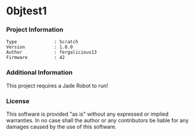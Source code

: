 0bjtest1
================



### Project Information
```
Type              : Scratch
Version           : 1.0.0
Author            : fergalicious13
Firmware          : 42
```

### Additional Information
This project requires a Jade Robot to run!

### License
This software is provided "as is" without any expressed or implied warranties.  In no case shall the author or any contributors be liable for any damages caused by the use of this software.

